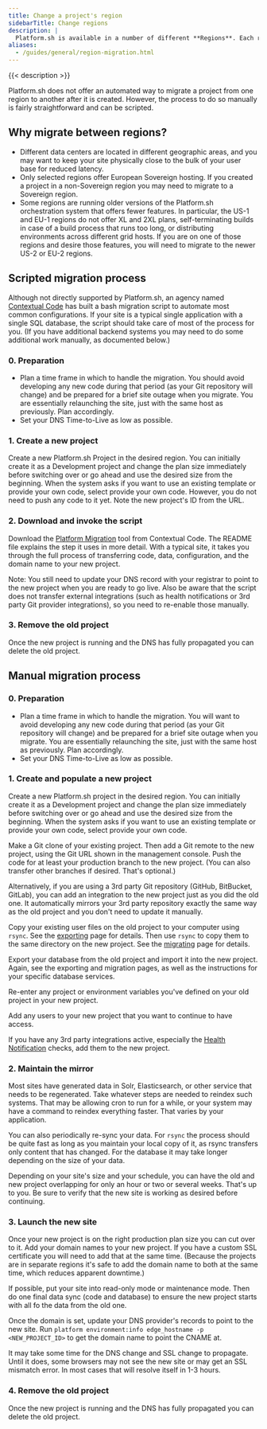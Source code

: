```yaml
---
title: Change a project's region
sidebarTitle: Change regions
description: |
  Platform.sh is available in a number of different **Regions**. Each region is a self-contained copy of Platform.sh in a single datacenter. When you first create a project you can specify which region it should be in.
aliases:
  - /guides/general/region-migration.html
---
```


{{< description >}}

Platform.sh does not offer an automated way to migrate a project from one region to another after it is created.
However, the process to do so manually is fairly straightforward and can be scripted.

## Why migrate between regions?

* Different data centers are located in different geographic areas,
  and you may want to keep your site physically close to the bulk of your user base for reduced latency.
* Only selected regions offer European Sovereign hosting.
  If you created a project in a non-Sovereign region you may need to migrate to a Sovereign region.
* Some regions are running older versions of the Platform.sh orchestration system that offers fewer features.
  In particular, the US-1 and EU-1 regions do not offer XL and 2XL plans,
  self-terminating builds in case of a build process that runs too long,
  or distributing environments across different grid hosts.
  If you are on one of those regions and desire those features,
  you will need to migrate to the newer US-2 or EU-2 regions.

## Scripted migration process

Although not directly supported by Platform.sh,
an agency named [Contextual Code](https://www.contextualcode.com/) has built a bash migration script to automate most common configurations.
If your site is a typical single application with a single SQL database,
the script should take care of most of the process for you.
(If you have additional backend systems you may need to do some additional work manually, as documented below.)

### 0. Preparation

* Plan a time frame in which to handle the migration.
  You should avoid developing any new code during that period (as your Git repository will change)
  and be prepared for a brief site outage when you migrate.
  You are essentially relaunching the site, just with the same host as previously.
  Plan accordingly.
* Set your DNS Time-to-Live as low as possible.

### 1. Create a new project

Create a new Platform.sh Project in the desired region.
You can initially create it as a Development project and change the plan size immediately before switching over
or go ahead and use the desired size from the beginning.
When the system asks if you want to use an existing template or provide your own code, select provide your own code.
However, you do not need to push any code to it yet.
Note the new project's ID from the URL.

### 2. Download and invoke the script

Download the [Platform Migration](https://gitlab.com/contextualcode/platformsh-migration) tool from Contextual Code.
The README file explains the step it uses in more detail.
With a typical site, it takes you through the full process of
transferring code, data, configuration, and the domain name to your new project.

Note: You still need to update your DNS record with your registrar to point to the new project when you are ready to go live.
Also be aware that the script does not transfer external integrations
(such as health notifications or 3rd party Git provider integrations),
so you need to re-enable those manually.

### 3. Remove the old project

Once the new project is running and the DNS has fully propagated you can delete the old project.

## Manual migration process

### 0. Preparation

* Plan a time frame in which to handle the migration.
  You will want to avoid developing any new code during that period (as your Git repository will change)
  and be prepared for a brief site outage when you migrate.
  You are essentially relaunching the site, just with the same host as previously.
  Plan accordingly.
* Set your DNS Time-to-Live as low as possible.

### 1. Create and populate a new project

Create a new Platform.sh project in the desired region.
You can initially create it as a Development project and change the plan size immediately before switching over
or go ahead and use the desired size from the beginning.
When the system asks if you want to use an existing template or provide your own code, select provide your own code.

Make a Git clone of your existing project.
Then add a Git remote to the new project, using the Git URL shown in the management console.
Push the code for at least your production branch to the new project.
(You can also transfer other branches if desired.
That's optional.)

Alternatively, if you are using a 3rd party Git repository (GitHub, BitBucket, GitLab),
you can add an integration to the new project just as you did the old one.
It automatically mirrors your 3rd party repository exactly the same way as the old project
and you don't need to update it manually.

Copy your existing user files on the old project to your computer using `rsync`.
See the [exporting](/tutorials/exporting.md) page for details.
Then use `rsync` to copy them to the same directory on the new project.
See the [migrating](/tutorials/migrating.md) page for details.

Export your database from the old project and import it into the new project.
Again, see the exporting and migration pages, as well as the instructions for your specific database services.

Re-enter any project or environment variables you've defined on your old project in your new project.

Add any users to your new project that you want to continue to have access.

If you have any 3rd party integrations active, especially the [Health Notification](/integrations/notifications.md) checks,
add them to the new project.

### 2. Maintain the mirror

Most sites have generated data in Solr, Elasticsearch, or other service that needs to be regenerated.
Take whatever steps are needed to reindex such systems.
That may be allowing cron to run for a while, or your system may have a command to reindex everything faster.
That varies by your application.

You can also periodically re-sync your data.
For `rsync` the process should be quite fast as long as you maintain your local copy of it,
as rsync transfers only content that has changed.
For the database it may take longer depending on the size of your data.

Depending on your site's size and your schedule, you can have the old and new project overlapping for only an hour or two or several weeks.
That's up to you.
Be sure to verify that the new site is working as desired before continuing.

### 3. Launch the new site

Once your new project is on the right production plan size you can cut over to it.
Add your domain names to your new project.
If you have a custom SSL certificate you will need to add that at the same time.
(Because the projects are in separate regions it's safe to add the domain name to both at the same time,
which reduces apparent downtime.)

If possible, put your site into read-only mode or maintenance mode.
Then do one final data sync (code and database) to ensure the new project starts with all fo the data from the old one.

Once the domain is set, update your DNS provider's records to point to the new site.
Run `platform environment:info edge_hostname -p <NEW_PROJECT_ID>` to get the domain name to point the CNAME at.

It may take some time for the DNS change and SSL change to propagate.
Until it does, some browsers may not see the new site or may get an SSL mismatch error.
In most cases that will resolve itself in 1-3 hours.

### 4. Remove the old project

Once the new project is running and the DNS has fully propagated you can delete the old project.
